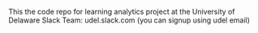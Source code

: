 This the code repo for learning analytics project at the University of Delaware
Slack Team: udel.slack.com (you can signup using udel email)
